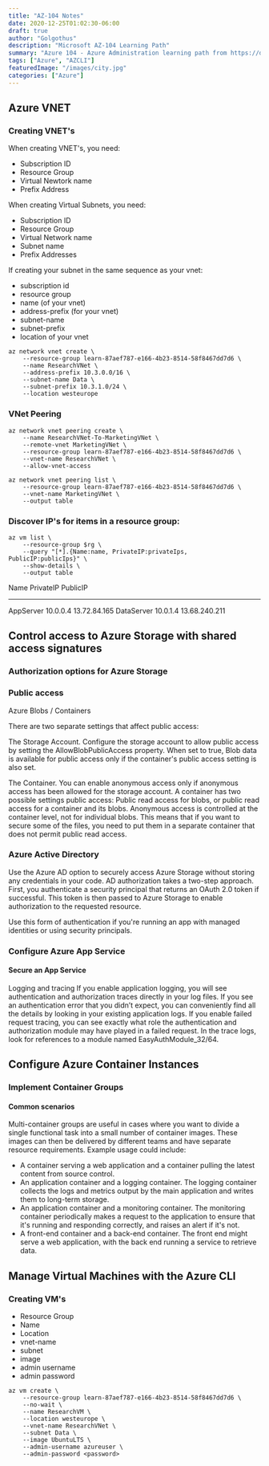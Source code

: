 ```yaml
---
title: "AZ-104 Notes"
date: 2020-12-25T01:02:30-06:00
draft: true
author: "Golgothus"
description: "Microsoft AZ-104 Learning Path"
summary: "Azure 104 - Azure Administration learning path from https://docs.microsoft.com/en-us/learn/certifications/exams/az-104"
tags: ["Azure", "AZCLI"]
featuredImage: "/images/city.jpg"
categories: ["Azure"]
---
```


## Azure VNET
### Creating VNET's
When creating VNET's, you need:
- Subscription ID
- Resource Group
- Virtual Newtork name
- Prefix Address

When creating Virtual Subnets, you need:
- Subscription ID
- Resource Group
- Virtual Network name
- Subnet name
- Prefix Addresses

If creating your subnet in the same sequence as your vnet:
- subscription id
- resource group
- name (of your vnet)
- address-prefix (for your vnet)
- subnet-name
- subnet-prefix
- location of your vnet

```azure
az network vnet create \
    --resource-group learn-87aef787-e166-4b23-8514-58f8467dd7d6 \
    --name ResearchVNet \
    --address-prefix 10.3.0.0/16 \
    --subnet-name Data \
    --subnet-prefix 10.3.1.0/24 \
    --location westeurope
```

### VNet Peering

```azure
az network vnet peering create \
    --name ResearchVNet-To-MarketingVNet \
    --remote-vnet MarketingVNet \
    --resource-group learn-87aef787-e166-4b23-8514-58f8467dd7d6 \
    --vnet-name ResearchVNet \
    --allow-vnet-access
```

```azure
az network vnet peering list \
    --resource-group learn-87aef787-e166-4b23-8514-58f8467dd7d6 \
    --vnet-name MarketingVNet \
    --output table
```

### Discover IP's for items in a resource group:
```azure
az vm list \
    --resource-group $rg \
    --query "[*].{Name:name, PrivateIP:privateIps, PublicIP:publicIps}" \
    --show-details \
    --output table
```

Name        PrivateIP    PublicIP
----------  -----------  -------------
AppServer   10.0.0.4     13.72.84.165
DataServer  10.0.1.4     13.68.240.211

##  Control access to Azure Storage with shared access signatures

### Authorization options for Azure Storage

### Public access

Azure Blobs / Containers

There are two separate settings that affect public access:

The Storage Account. Configure the storage account to allow public access by setting the AllowBlobPublicAccess property. When set to true, Blob data is available for public access only if the container's public access setting is also set.

The Container. You can enable anonymous access only if anonymous access has been allowed for the storage account. A container has two possible settings public access: Public read access for blobs, or public read access for a container and its blobs. Anonymous access is controlled at the container level, not for individual blobs. This means that if you want to secure some of the files, you need to put them in a separate container that does not permit public read access.

### Azure Active Directory

Use the Azure AD option to securely access Azure Storage without storing any credentials in your code. AD authorization takes a two-step approach. First, you authenticate a security principal that returns an OAuth 2.0 token if successful. This token is then passed to Azure Storage to enable authorization to the requested resource.

Use this form of authentication if you're running an app with managed identities or using security principals.

### Configure Azure App Service

#### Secure an App Service

Logging and tracing
If you enable application logging, you will see authentication and authorization traces directly in your log files. If you see an authentication error that you didn’t expect, you can conveniently find all the details by looking in your existing application logs. If you enable failed request tracing, you can see exactly what role the authentication and authorization module may have played in a failed request. In the trace logs, look for references to a module named EasyAuthModule_32/64.

## Configure Azure Container Instances
### Implement Container Groups
#### Common scenarios
Multi-container groups are useful in cases where you want to divide a single functional task into a small number of container images. These images can then be delivered by different teams and have separate resource requirements. Example usage could include:

- A container serving a web application and a container pulling the latest content from source control.
- An application container and a logging container. The logging container collects the logs and metrics output by the main application and writes them to long-term storage.
- An application container and a monitoring container. The monitoring container periodically makes a request to the application to ensure that it's running and responding correctly, and raises an alert if it's not.
- A front-end container and a back-end container. The front end might serve a web application, with the back end running a service to retrieve data.

## Manage Virtual Machines with the Azure CLI
### Creating VM's
- Resource Group
- Name
- Location
- vnet-name
- subnet
- image
- admin username
- admin password
```azure
az vm create \
    --resource-group learn-87aef787-e166-4b23-8514-58f8467dd7d6 \
    --no-wait \
    --name ResearchVM \
    --location westeurope \
    --vnet-name ResearchVNet \
    --subnet Data \
    --image UbuntuLTS \
    --admin-username azureuser \
    --admin-password <password>
```